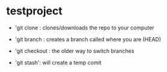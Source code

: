 # testproject


- 'git clone <URL> : clones/downloads the repo to your computer
- 'git branch <NAME>: creates a branch called <NAME> where you are (HEAD)
- 'git checkout <name> : the older way to switch branches

- 'git stash': will create a temp comit